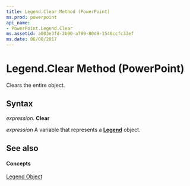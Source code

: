 ```yaml
---
title: Legend.Clear Method (PowerPoint)
ms.prod: powerpoint
api_name:
- PowerPoint.Legend.Clear
ms.assetid: a003e3fd-2b90-a799-80d9-1540ccfc33ef
ms.date: 06/08/2017
---
```



# Legend.Clear Method (PowerPoint)

Clears the entire object.


## Syntax

 _expression_. **Clear**

 _expression_ A variable that represents a **[Legend](PowerPoint.Legend.md)** object.


## See also


#### Concepts


[Legend Object](PowerPoint.Legend.md)

